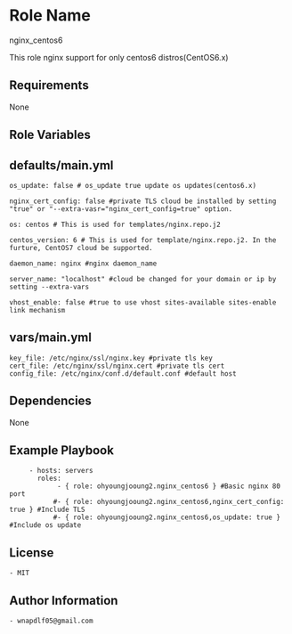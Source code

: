 Role Name
=========
nginx_centos6

This role nginx support for only centos6 distros(CentOS6.x)

Requirements
------------
None

Role Variables
--------------


defaults/main.yml
--------------

    os_update: false # os_update true update os updates(centos6.x)
  
    nginx_cert_config: false #private TLS cloud be installed by setting "true" or "--extra-vasr="nginx_cert_config=true" option.
  
    os: centos # This is used for templates/nginx.repo.j2
  
    centos_version: 6 # This is used for template/nginx.repo.j2. In the furture, CentOS7 cloud be supported.
  
    daemon_name: nginx #nginx daemon_name
  
    server_name: "localhost" #cloud be changed for your domain or ip by setting --extra-vars
 
    vhost_enable: false #true to use vhost sites-available sites-enable link mechanism
vars/main.yml
--------------

    key_file: /etc/nginx/ssl/nginx.key #private tls key
    cert_file: /etc/nginx/ssl/nginx.cert #private tls cert
    config_file: /etc/nginx/conf.d/default.conf #default host


  


Dependencies
------------
  None

Example Playbook
----------------

         - hosts: servers
           roles:
                - { role: ohyoungjooung2.nginx_centos6 } #Basic nginx 80 port
               #- { role: ohyoungjooung2.nginx_centos6,nginx_cert_config: true } #Include TLS
               #- { role: ohyoungjooung2.nginx_centos6,os_update: true } #Include os update


   
License
-------
    - MIT


Author Information
------------------
  
    - wnapdlf05@gmail.com
